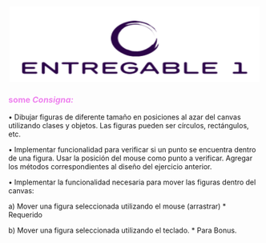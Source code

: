 <p align="center"><img src="https://raw.githubusercontent.com/Faus20/Interfaces---Entregable-1/main/imgs/logo.png" width="500" height="150"/></p>
<h3 align="left"><span style="color:violet">some <em>Consigna:</em></span></h3>
<p align="left">• Dibujar figuras de diferente tamaño en posiciones al azar del canvas utilizando
clases y objetos. Las figuras pueden ser círculos, rectángulos, etc.</p>
<p align="left">• Implementar funcionalidad para verificar si un punto se encuentra dentro de una
figura. Usar la posición del mouse como punto a verificar. Agregar los métodos
correspondientes al diseño del ejercicio anterior.</p>
<p align="left">• Implementar la funcionalidad necesaria para mover las figuras dentro del canvas:</p>

 <p align="left"> a) Mover una figura seleccionada utilizando el mouse (arrastrar) * Requerido </p>
<p align="left"> b) Mover una figura seleccionada utilizando el teclado. * Para Bonus.</p>
